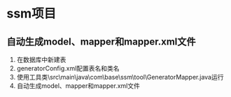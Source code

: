 # ssm项目
## 自动生成model、mapper和mapper.xml文件
1. 在数据库中新建表
2. generatorConfig.xml配置表名和类名
3. 使用工具类\src\main\java\com\base\ssm\tool\GeneratorMapper.java运行
4. 自动生成model、mapper和mapper.xml文件



